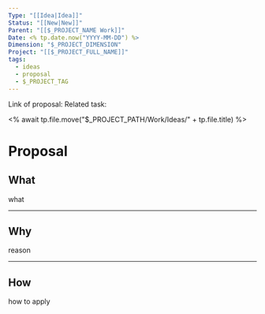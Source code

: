 ```yaml
---
Type: "[[Idea|Idea]]"
Status: "[[New|New]]"
Parent: "[[$_PROJECT_NAME Work]]"
Date: <% tp.date.now("YYYY-MM-DD") %>
Dimension: "$_PROJECT_DIMENSION"
Project: "[[$_PROJECT_FULL_NAME]]"
tags:
  - ideas
  - proposal
  - $_PROJECT_TAG
---
```

Link of proposal: 
Related task: 

<% await tp.file.move("$_PROJECT_PATH/Work/Ideas/" + tp.file.title) %>

# Proposal 
## What

what

---

## Why


reason


---

## How

how to apply
